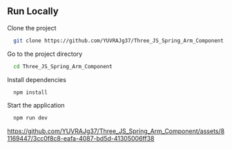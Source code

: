 ## Run Locally

Clone the project

```bash
  git clone https://github.com/YUVRAJg37/Three_JS_Spring_Arm_Component
```

Go to the project directory

```bash
  cd Three_JS_Spring_Arm_Component
```

Install dependencies

```bash
  npm install
```

Start the application

```bash
  npm run dev
```



https://github.com/YUVRAJg37/Three_JS_Spring_Arm_Component/assets/81169447/3cc0f8c8-eafa-4087-bd5d-41305006ff38

